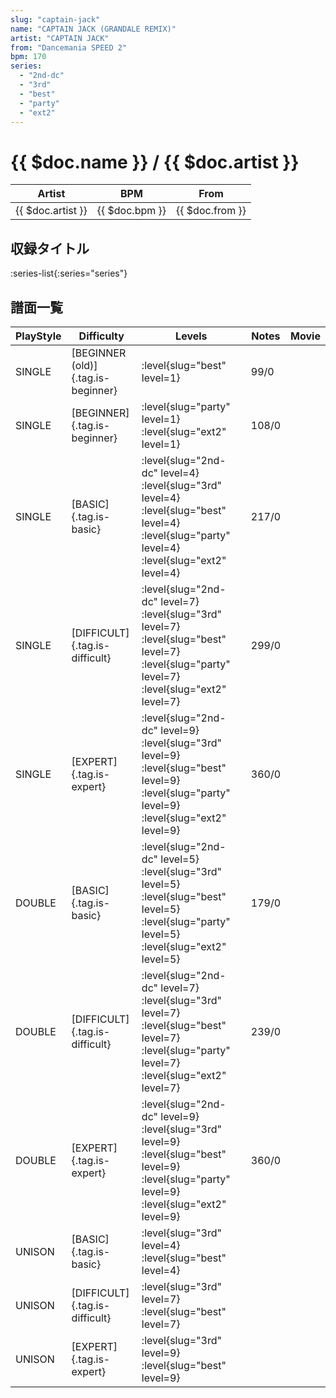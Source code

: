 ```yaml
---
slug: "captain-jack"
name: "CAPTAIN JACK (GRANDALE REMIX)"
artist: "CAPTAIN JACK"
from: "Dancemania SPEED 2"
bpm: 170
series:
  - "2nd-dc"
  - "3rd"
  - "best"
  - "party"
  - "ext2"
---
```


# {{ $doc.name }} / {{ $doc.artist }}

|Artist|BPM|From|
|------|---|----|
|{{ $doc.artist }}|{{ $doc.bpm }}|{{ $doc.from }}|

## 収録タイトル

:series-list{:series="series"}

## 譜面一覧

|PlayStyle|Difficulty|Levels|Notes|Movie|
|---------|----------|------|-----|-----|
|SINGLE|[BEGINNER (old)]{.tag.is-beginner}|:level{slug="best" level=1}|99/0||
|SINGLE|[BEGINNER]{.tag.is-beginner}|:level{slug="party" level=1} :level{slug="ext2" level=1}|108/0||
|SINGLE|[BASIC]{.tag.is-basic}|:level{slug="2nd-dc" level=4} :level{slug="3rd" level=4} :level{slug="best" level=4} :level{slug="party" level=4} :level{slug="ext2" level=4}|217/0||
|SINGLE|[DIFFICULT]{.tag.is-difficult}|:level{slug="2nd-dc" level=7} :level{slug="3rd" level=7} :level{slug="best" level=7} :level{slug="party" level=7} :level{slug="ext2" level=7}|299/0||
|SINGLE|[EXPERT]{.tag.is-expert}|:level{slug="2nd-dc" level=9} :level{slug="3rd" level=9} :level{slug="best" level=9} :level{slug="party" level=9} :level{slug="ext2" level=9}|360/0||
|DOUBLE|[BASIC]{.tag.is-basic}|:level{slug="2nd-dc" level=5} :level{slug="3rd" level=5} :level{slug="best" level=5} :level{slug="party" level=5} :level{slug="ext2" level=5}|179/0||
|DOUBLE|[DIFFICULT]{.tag.is-difficult}|:level{slug="2nd-dc" level=7} :level{slug="3rd" level=7} :level{slug="best" level=7} :level{slug="party" level=7} :level{slug="ext2" level=7}|239/0||
|DOUBLE|[EXPERT]{.tag.is-expert}|:level{slug="2nd-dc" level=9} :level{slug="3rd" level=9} :level{slug="best" level=9} :level{slug="party" level=9} :level{slug="ext2" level=9}|360/0||
|UNISON|[BASIC]{.tag.is-basic}|:level{slug="3rd" level=4} :level{slug="best" level=4}|||
|UNISON|[DIFFICULT]{.tag.is-difficult}|:level{slug="3rd" level=7} :level{slug="best" level=7}|||
|UNISON|[EXPERT]{.tag.is-expert}|:level{slug="3rd" level=9} :level{slug="best" level=9}|||
